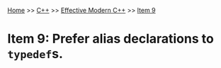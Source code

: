 [Home](../../../../README.md) >> [C++](../../../../README.md#c++) >> [Effective Modern C++](../../README.md) >> [Item 9](./README.md)

# Item 9: Prefer alias declarations to `typedef`s.

